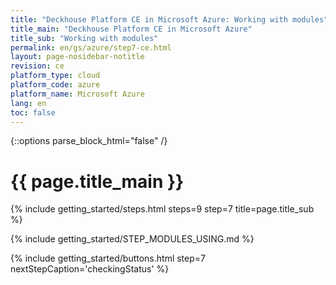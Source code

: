 ```yaml
---
title: "Deckhouse Platform CE in Microsoft Azure: Working with modules"
title_main: "Deckhouse Platform CE in Microsoft Azure"
title_sub: "Working with modules"
permalink: en/gs/azure/step7-ce.html
layout: page-nosidebar-notitle
revision: ce
platform_type: cloud
platform_code: azure
platform_name: Microsoft Azure
lang: en
toc: false
---
```


<link rel="stylesheet" type="text/css" href='{{ assets["getting-started.css"].digest_path }}' />

{::options parse_block_html="false" /}

<h1 class="docs__title">{{ page.title_main }}</h1>
{% include getting_started/steps.html steps=9 step=7 title=page.title_sub %}

{% include getting_started/STEP_MODULES_USING.md %}

{% include getting_started/buttons.html step=7 nextStepCaption='checkingStatus' %}
